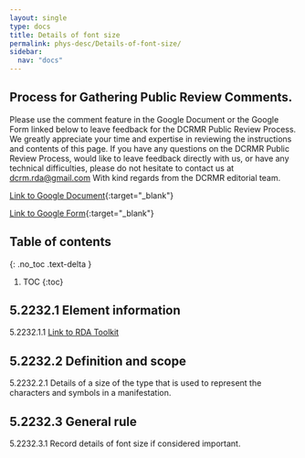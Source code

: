 ```yaml
---
layout: single
type: docs
title: Details of font size
permalink: phys-desc/Details-of-font-size/
sidebar:
  nav: "docs"
---
```


## Process for Gathering Public Review Comments.
Please use the comment feature in the Google Document or the Google Form linked below to leave feedback for the DCRMR Public Review Process.  We greatly appreciate your time and expertise in reviewing the instructions and contents of this page.  If you have any questions on the DCRMR Public Review Process, would like to leave feedback directly with us, or have any technical difficulties, please do not hesitate to contact us at dcrm.rda@gmail.com  With kind regards from the DCRMR editorial team.

[Link to Google Document](https://docs.google.com/document/d/1wh4-Q_cbDkBxxTrU-E5Pa-YFSg28U0J4i2wIB4l-K5Y/edit#){:target="_blank"}

[Link to Google Form](https://docs.google.com/forms/d/e/1FAIpQLSdNtJkbY1mngdTcvCoB7zZcpaIuuKHvlbyiidP-QunDy14VcQ/viewform){:target="_blank"}

## Table of contents
{: .no_toc .text-delta }

1. TOC
{:toc}

## 5.2232.1 Element information

<a name="5.2232.1.1">5.2232.1.1</a> [Link to RDA Toolkit](
https://beta.rdatoolkit.org/en-US_ala-d818f2c6-cced-357b-87ca-a4b482a249c4)

## 5.2232.2 Definition and scope

<a name="5.2232.2.1">5.2232.2.1</a> Details of a size of the type that is used to represent the characters and symbols in a manifestation.

## 5.2232.3 General rule 

<a name="5.2232.3.1">5.2232.3.1</a> Record details of font size if considered important.
